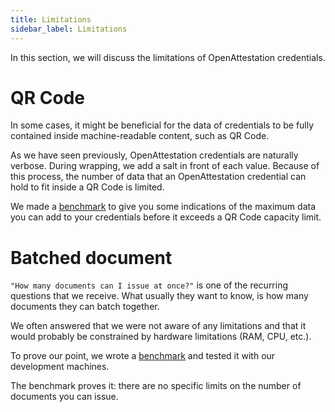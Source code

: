 ```yaml
---
title: Limitations
sidebar_label: Limitations
---
```


In this section, we will discuss the limitations of OpenAttestation credentials.

# QR Code

In some cases, it might be beneficial for the data of credentials to be fully contained inside machine-readable content, such as QR Code.

As we have seen previously, OpenAttestation credentials are naturally verbose. During wrapping, we add a salt in front of each value. Because of this process, the number of data that an OpenAttestation credential can hold to fit inside a QR Code is limited.

We made a [benchmark](https://github.com/Open-Attestation/open-attestation/tree/master/benchmarks/qr-code) to give you some indications of the maximum data you can add to your credentials before it exceeds a QR Code capacity limit.

# Batched document

`"How many documents can I issue at once?"` is one of the recurring questions that we receive. What usually they want to know, is how many documents they can batch together.

We often answered that we were not aware of any limitations and that it would probably be constrained by hardware limitations (RAM, CPU, etc.).

To prove our point, we wrote a [benchmark](https://github.com/Open-Attestation/open-attestation-cli/tree/master/performance-tests) and tested it with our development machines.

The benchmark proves it: there are no specific limits on the number of documents you can issue.
